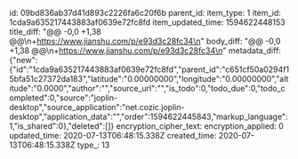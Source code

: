 id: 09bd836ab37d41d893c2226fa6c20f6b
parent_id: 
item_type: 1
item_id: 1cda9a635217443883af0639e72fc8fd
item_updated_time: 1594622448153
title_diff: "@@ -0,0 +1,38 @@\n+https://www.jianshu.com/p/e93d3c28fc34\n"
body_diff: "@@ -0,0 +1,38 @@\n+https://www.jianshu.com/p/e93d3c28fc34\n"
metadata_diff: {"new":{"id":"1cda9a635217443883af0639e72fc8fd","parent_id":"c651cf50a0294f15bfa51c27372da183","latitude":"0.00000000","longitude":"0.00000000","altitude":"0.0000","author":"","source_url":"","is_todo":0,"todo_due":0,"todo_completed":0,"source":"joplin-desktop","source_application":"net.cozic.joplin-desktop","application_data":"","order":1594622445843,"markup_language":1,"is_shared":0},"deleted":[]}
encryption_cipher_text: 
encryption_applied: 0
updated_time: 2020-07-13T06:48:15.338Z
created_time: 2020-07-13T06:48:15.338Z
type_: 13